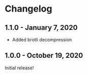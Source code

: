 # Changelog

## 1.1.0 - January 7, 2020

-   Added brotli decompression

## 1.0.0 - October 19, 2020

Initial release!
